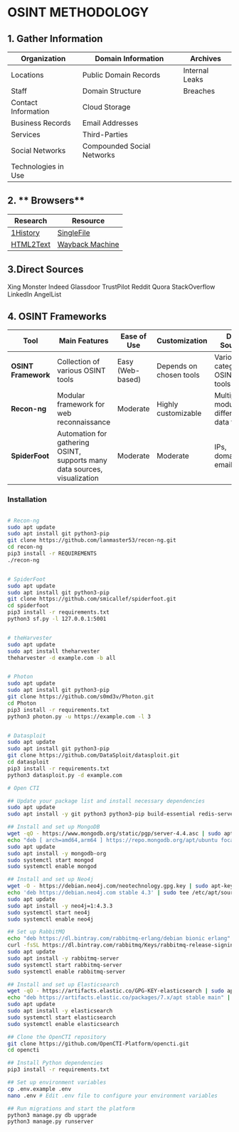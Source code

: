 # OSINT METHODOLOGY

## 1. **Gather Information**

| Organization        | Domain Information         | Archives       |
| ------------------- | -------------------------- | -------------- |
| Locations           | Public Domain Records      | Internal Leaks |
| Staff               | Domain Structure           | Breaches       |
| Contact Information | Cloud Storage              |                |
| Business Records    | Email Addresses            |                |
| Services            | Third-Parties              |                |
| Social Networks     | Compounded Social Networks |                |
| Technologies in Use |                            |                |

## 2. ** Browsers**

| Research                                          | Resource                                                                                                                                       |
| ------------------------------------------------- | ---------------------------------------------------------------------------------------------------------------------------------------------- |
| [1History](https://github.com/1History/1History)  | [SingleFile](https://addons.mozilla.org/en-US/firefox/addon/single-file/?utm_source=addons.mozilla.org&utm_medium=referral&utm_content=search) |
| [HTML2Text](https://github.com/aaronsw/html2text) | [Wayback Machine](https://archive.org/web/)                                                                                                    |

## 3.**Direct Sources**

Xing Monster Indeed Glassdoor TrustPilot Reddit Quora StackOverflow LinkedIn AngelList

## 4. OSINT Frameworks

| Tool                | Main Features                                                             | Ease of Use      | Customization           | Data Sources                              |
| ------------------- | ------------------------------------------------------------------------- | ---------------- | ----------------------- | ----------------------------------------- |
| **OSINT Framework** | Collection of various OSINT tools                                         | Easy (Web-based) | Depends on chosen tools | Various categorized OSINT tools           |
| **Recon-ng**        | Modular framework for web reconnaissance                                  | Moderate         | Highly customizable     | Multiple modules for different data types |
| **SpiderFoot**      | Automation for gathering OSINT, supports many data sources, visualization | Moderate         | Moderate                | IPs, domains, emails, etc.                |

### Installation
```bash

# Recon-ng
sudo apt update
sudo apt install git python3-pip
git clone https://github.com/lanmaster53/recon-ng.git
cd recon-ng
pip3 install -r REQUIREMENTS
./recon-ng


# SpiderFoot
sudo apt update
sudo apt install git python3-pip
git clone https://github.com/smicallef/spiderfoot.git
cd spiderfoot
pip3 install -r requirements.txt
python3 sf.py -l 127.0.0.1:5001


# theHarvester
sudo apt update
sudo apt install theharvester
theharvester -d example.com -b all


# Photon
sudo apt update
sudo apt install git python3-pip
git clone https://github.com/s0md3v/Photon.git
cd Photon
pip3 install -r requirements.txt
python3 photon.py -u https://example.com -l 3


# Datasploit
sudo apt update
sudo apt install git python3-pip
git clone https://github.com/DataSploit/datasploit.git
cd datasploit
pip3 install -r requirements.txt
python3 datasploit.py -d example.com

# Open CTI

## Update your package list and install necessary dependencies
sudo apt update
sudo apt install -y git python3 python3-pip build-essential redis-server

## Install and set up MongoDB
wget -qO - https://www.mongodb.org/static/pgp/server-4.4.asc | sudo apt-key add -
echo "deb [ arch=amd64,arm64 ] https://repo.mongodb.org/apt/ubuntu focal/mongodb-org/4.4 multiverse" | sudo tee /etc/apt/sources.list.d/mongodb-org-4.4.list
sudo apt update
sudo apt install -y mongodb-org
sudo systemctl start mongod
sudo systemctl enable mongod

## Install and set up Neo4j
wget -O - https://debian.neo4j.com/neotechnology.gpg.key | sudo apt-key add -
echo 'deb https://debian.neo4j.com stable 4.3' | sudo tee /etc/apt/sources.list.d/neo4j.list
sudo apt update
sudo apt install -y neo4j=1:4.3.3
sudo systemctl start neo4j
sudo systemctl enable neo4j

## Set up RabbitMQ
echo "deb https://dl.bintray.com/rabbitmq-erlang/debian bionic erlang" | sudo tee /etc/apt/sources.list.d/bintray.rabbitmq.list
curl -fsSL https://dl.bintray.com/rabbitmq/Keys/rabbitmq-release-signing-key.asc | sudo apt-key add -
sudo apt update
sudo apt install -y rabbitmq-server
sudo systemctl start rabbitmq-server
sudo systemctl enable rabbitmq-server

## Install and set up Elasticsearch
wget -qO - https://artifacts.elastic.co/GPG-KEY-elasticsearch | sudo apt-key add -
echo "deb https://artifacts.elastic.co/packages/7.x/apt stable main" | sudo tee -a /etc/apt/sources.list.d/elastic-7.x.list
sudo apt update
sudo apt install -y elasticsearch
sudo systemctl start elasticsearch
sudo systemctl enable elasticsearch

## Clone the OpenCTI repository
git clone https://github.com/OpenCTI-Platform/opencti.git
cd opencti

## Install Python dependencies
pip3 install -r requirements.txt

## Set up environment variables
cp .env.example .env
nano .env # Edit .env file to configure your environment variables

## Run migrations and start the platform
python3 manage.py db upgrade
python3 manage.py runserver

```